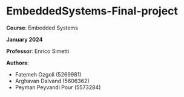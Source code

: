 # EmbeddedSystems-Final-project

**Course**: Embedded Systems

**January 2024**

**Professor**: Enrico Simetti

 **Authors**:
- Fatemeh Ozgoli (5269981)
- Arghavan Dalvand (5606362)
- Peyman Peyvandi Pour (5573284)

